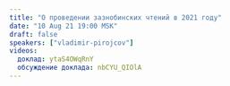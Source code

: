 ```yaml
---
title: "О проведении зазнобинских чтений в 2021 году"
date: "10 Aug 21 19:00 MSK"
draft: false
speakers: ["vladimir-pirojcov"]
videos:
  доклад: ytaS4OWqRnY
  обсуждение доклада: nbCYU_QIOlA
---
```

